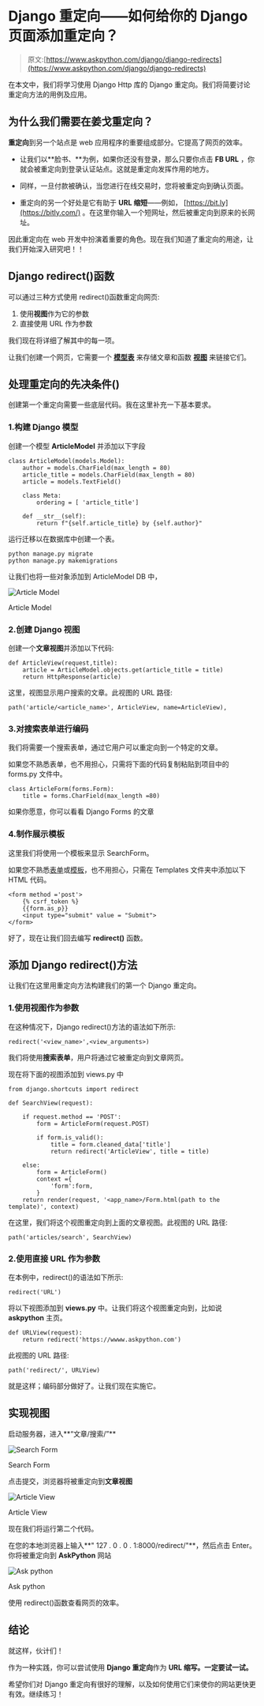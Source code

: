 # Django 重定向——如何给你的 Django 页面添加重定向？

> 原文:[https://www.askpython.com/django/django-redirects](https://www.askpython.com/django/django-redirects)

在本文中，我们将学习使用 Django Http 库的 Django 重定向。我们将简要讨论重定向方法的用例及应用。

## 为什么我们需要在姜戈重定向？

**重定向**到另一个站点是 web 应用程序的重要组成部分。它提高了网页的效率。

*   让我们以**脸书、**为例，如果你还没有登录，那么只要你点击 **FB URL** ，你就会被重定向到登录认证站点。这就是重定向发挥作用的地方。

*   同样，一旦付款被确认，当您进行在线交易时，您将被重定向到确认页面。

*   重定向的另一个好处是它有助于 **URL 缩短**——例如， [https://bit.ly](https://bitly.com/) 。在这里你输入一个短网址，然后被重定向到原来的长网址。

因此重定向在 web 开发中扮演着重要的角色。现在我们知道了重定向的用途，让我们开始深入研究吧！！

## **Django redirect()函数**

可以通过三种方式使用 redirect()函数重定向网页:

1.  使用**视图**作为它的参数
2.  直接使用 URL 作为参数

我们现在将详细了解其中的每一项。

让我们创建一个网页，它需要一个 [**模型表**](https://www.askpython.com/django/django-model-forms) 来存储文章和函数 [**视图**](https://www.askpython.com/django/django-views) 来链接它们。

## 处理重定向的先决条件()

创建第一个重定向需要一些底层代码。我在这里补充一下基本要求。

### 1.构建 Django 模型

创建一个模型 **ArticleModel** 并添加以下字段

```
class ArticleModel(models.Model):
    author = models.CharField(max_length = 80)
    article_title = models.CharField(max_length = 80)
    article = models.TextField()

    class Meta:
        ordering = [ 'article_title']

    def __str__(self):
        return f"{self.article_title} by {self.author}"

```

运行迁移以在数据库中创建一个表。

```
python manage.py migrate
python manage.py makemigrations

```

让我们也将一些对象添加到 ArticleModel DB 中，

![Article Model](../Images/d953bb8df9da47dc10d27390e7e779e9.png)

Article Model

### 2.创建 Django 视图

创建一个**文章视图**并添加以下代码:

```
def ArticleView(request,title):
    article = ArticleModel.objects.get(article_title = title)
    return HttpResponse(article)

```

这里，视图显示用户搜索的文章。此视图的 URL 路径:

```
path('article/<article_name>', ArticleView, name=ArticleView),

```

### 3.对搜索表单进行编码

我们将需要一个搜索表单，通过它用户可以重定向到一个特定的文章。

如果您不熟悉表单，也不用担心，只需将下面的代码复制粘贴到项目中的 forms.py 文件中。

```
class ArticleForm(forms.Form):
    title = forms.CharField(max_length =80)

```

如果你愿意，你可以看看 Django Forms 的文章

### 4.制作展示模板

这里我们将使用一个模板来显示 SearchForm。

如果您不熟悉[表单](https://www.askpython.com/django/django-forms)或[模板](https://www.askpython.com/django/django-templates)，也不用担心，只需在 Templates 文件夹中添加以下 HTML 代码。

```
<form method ='post'>
    {% csrf_token %}
    {{form.as_p}}
    <input type="submit" value = "Submit">
</form>

```

好了，现在让我们回去编写 **redirect()** 函数。

## 添加 Django redirect()方法

让我们在这里用重定向方法构建我们的第一个 Django 重定向。

### 1.使用视图作为参数

在这种情况下，Django redirect()方法的语法如下所示:

```
redirect('<view_name>',<view_arguments>)

```

我们将使用**搜索表单**，用户将通过它被重定向到文章网页。

现在将下面的视图添加到 views.py 中

```
from django.shortcuts import redirect

def SearchView(request):

    if request.method == 'POST':
        form = ArticleForm(request.POST)

        if form.is_valid():
            title = form.cleaned_data['title']
            return redirect('ArticleView', title = title)

    else:
        form = ArticleForm()
        context ={
            'form':form,
        }
    return render(request, '<app_name>/Form.html(path to the template)', context)

```

在这里，我们将这个视图重定向到上面的文章视图。此视图的 URL 路径:

```
path('articles/search', SearchView)

```

### 2.使用直接 URL 作为参数

在本例中，redirect()的语法如下所示:

```
redirect('URL')

```

将以下视图添加到 **views.py** 中。让我们将这个视图重定向到，比如说 **askpython** 主页。

```
def URLView(request):
    return redirect('https://wwww.askpython.com')

```

此视图的 URL 路径:

```
path('redirect/', URLView)

```

就是这样；编码部分做好了。让我们现在实施它。

## 实现视图

启动服务器，进入**“文章/搜索/”**

![Search Form](../Images/9d3c7a0bc3eb2b5477bae3778aaeaee5.png)

Search Form

点击提交，浏览器将被重定向到**文章视图**

![Article View](../Images/9c18a341c944a60ad66fdb0fd60bb4b0.png)

Article View

现在我们将运行第二个代码。

在您的本地浏览器上输入**" 127 . 0 . 0 . 1:8000/redirect/"**，然后点击 Enter。你将被重定向到 **AskPython** 网站

![Ask python ](../Images/4f9c17e3b2fd4b69c1c31df9584d400d.png)

Ask python

使用 redirect()函数查看网页的效率。

## **结论**

就这样，伙计们！

作为一种实践，你可以尝试使用 **Django 重定向**作为 **URL 缩写。一定要试一试。**

希望你们对 Django 重定向有很好的理解，以及如何使用它们来使你的网站更快更有效。继续练习！